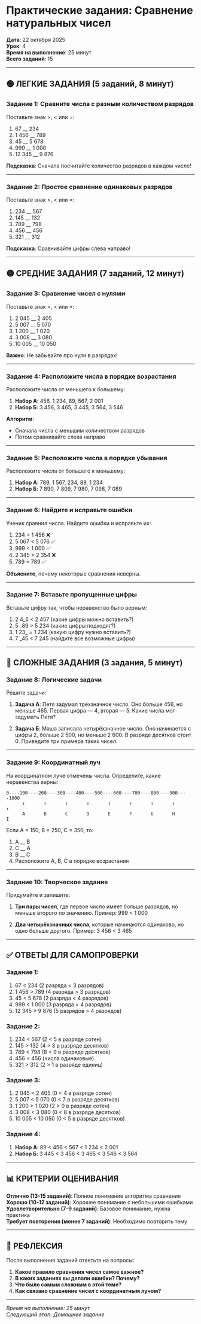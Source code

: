 # Практические задания: Сравнение натуральных чисел

**Дата**: 22 октября 2025  
**Урок**: 4  
**Время на выполнение**: 25 минут  
**Всего заданий**: 15  

---

## 🟢 ЛЕГКИЕ ЗАДАНИЯ (5 заданий, 8 минут)

### Задание 1: Сравните числа с разным количеством разрядов
Поставьте знак >, < или =:

1. 67 __ 234
2. 1 456 __ 789
3. 45 __ 5 678
4. 999 __ 1 000
5. 12 345 __ 9 876

**Подсказка**: Сначала посчитайте количество разрядов в каждом числе!

---

### Задание 2: Простое сравнение одинаковых разрядов
Поставьте знак >, < или =:

1. 234 __ 567
2. 145 __ 132
3. 789 __ 798
4. 456 __ 456
5. 321 __ 312

**Подсказка**: Сравнивайте цифры слева направо!

---

## 🟡 СРЕДНИЕ ЗАДАНИЯ (7 заданий, 12 минут)

### Задание 3: Сравнение чисел с нулями
Поставьте знак >, < или =:

1. 2 045 __ 2 405
2. 5 007 __ 5 070
3. 1 200 __ 1 020
4. 3 008 __ 3 080
5. 10 005 __ 10 050

**Важно**: Не забывайте про нули в разрядах!

---

### Задание 4: Расположите числа в порядке возрастания
Расположите числа от меньшего к большему:

1. **Набор А**: 456, 1 234, 89, 567, 2 001
2. **Набор Б**: 3 456, 3 465, 3 445, 3 564, 3 546

**Алгоритм**:
- Сначала числа с меньшим количеством разрядов
- Потом сравнивайте слева направо

---

### Задание 5: Расположите числа в порядке убывания
Расположите числа от большего к меньшему:

1. **Набор А**: 789, 1 567, 234, 89, 1 234
2. **Набор Б**: 7 890, 7 809, 7 980, 7 098, 7 089

---

### Задание 6: Найдите и исправьте ошибки
Ученик сравнил числа. Найдите ошибки и исправьте их:

1. 234 > 1 456 ❌
2. 5 067 < 5 076 ✅
3. 999 < 1 000 ✅
4. 2 345 > 2 354 ❌
5. 789 = 789 ✅

**Объясните**, почему некоторые сравнения неверны.

---

### Задание 7: Вставьте пропущенные цифры
Вставьте цифру так, чтобы неравенство было верным:

1. 2 4_6 < 2 457 (какие цифры можно вставить?)
2. 5 _89 > 5 234 (какие цифры подходят?)
3. 1 23_ = 1 234 (какую цифру нужно вставить?)
4. 7 _45 < 7 245 (найдите все возможные цифры)

---

## 🔴 СЛОЖНЫЕ ЗАДАНИЯ (3 задания, 5 минут)

### Задание 8: Логические задачи
Решите задачи:

1. **Задача А**: Петя задумал трёхзначное число. Оно больше 456, но меньше 465. Первая цифра — 4, вторая — 5. Какие числа мог задумать Петя?

2. **Задача Б**: Маша записала четырёхзначное число. Оно начинается с цифры 2, больше 2 500, но меньше 2 600. В разряде десятков стоит 0. Приведите три примера таких чисел.

---

### Задание 9: Координатный луч
На координатном луче отмечены числа. Определите, какие неравенства верны:

```
0----100----200----300----400----500----600----700----800----900----1000
      ↑       ↑       ↑       ↑       ↑       ↑       ↑       ↑       ↑
      A       B       C       D       E       F       G       H       I
```

Если A = 150, B = 250, C = 350, то:
1. A __ B
2. C __ A
3. B __ C
4. Расположите A, B, C в порядке возрастания

---

### Задание 10: Творческое задание
Придумайте и запишите:

1. **Три пары чисел**, где первое число имеет больше разрядов, но меньше второго по значению. 
   Пример: 999 < 1 000

2. **Два четырёхзначных числа**, которые начинаются одинаково, но одно больше другого.
   Пример: 3 456 < 3 465

---

## ✅ ОТВЕТЫ ДЛЯ САМОПРОВЕРКИ

### Задание 1:
1. 67 < 234 (2 разряда < 3 разрядов)
2. 1 456 > 789 (4 разряда > 3 разрядов)
3. 45 < 5 678 (2 разряда < 4 разрядов)
4. 999 < 1 000 (3 разряда < 4 разрядов)
5. 12 345 > 9 876 (5 разрядов > 4 разрядов)

### Задание 2:
1. 234 < 567 (2 < 5 в разряде сотен)
2. 145 > 132 (4 > 3 в разряде десятков)
3. 789 < 798 (8 < 9 в разряде десятков)
4. 456 = 456 (числа одинаковые)
5. 321 > 312 (2 > 1 в разряде единиц)

### Задание 3:
1. 2 045 < 2 405 (0 < 4 в разряде сотен)
2. 5 007 < 5 070 (0 < 7 в разряде десятков)
3. 1 200 > 1 020 (2 > 0 в разряде сотен)
4. 3 008 < 3 080 (0 < 8 в разряде десятков)
5. 10 005 < 10 050 (0 < 5 в разряде десятков)

### Задание 4:
1. **Набор А**: 89 < 456 < 567 < 1 234 < 2 001
2. **Набор Б**: 3 445 < 3 456 < 3 465 < 3 546 < 3 564

---

## 📊 КРИТЕРИИ ОЦЕНИВАНИЯ

**Отлично (13-15 заданий)**: Полное понимание алгоритма сравнения  
**Хорошо (10-12 заданий)**: Хорошее понимание с небольшими ошибками  
**Удовлетворительно (7-9 заданий)**: Базовое понимание, нужна практика  
**Требует повторения (менее 7 заданий)**: Необходимо повторить тему  

---

## 🎯 РЕФЛЕКСИЯ

После выполнения заданий ответьте на вопросы:

1. **Какое правило сравнения чисел самое важное?**
2. **В каких заданиях вы делали ошибки? Почему?**
3. **Что было самым сложным в этой теме?**
4. **Как связано сравнение чисел с координатным лучом?**

---

*Время на выполнение: 25 минут*  
*Следующий этап: Домашнее задание*
